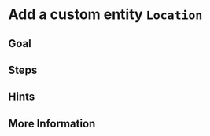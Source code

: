 Add a custom entity `Location`
==============================


Goal
----


Steps
-----


Hints
-----


More Information
----------------

